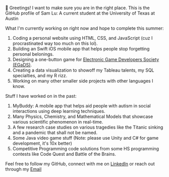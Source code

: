 👋 Greetings! I want to make sure you are in the right place. This is the GitHub profile of Sam Lu: A current student at the University of Texas at Austin

What I'm currently working on right now and hope to complete this summer:
1. Coding a personal website using HTML, CSS, and JavaScript (cuz I procrastinated way too much on this lol).
2. Building an Swift iOS mobile app that helps people stop forgetting personal belonings.
3. Designing a one-button game for [Electronic Game Developers Society (EGaDS)](https://discord.gg/rREcZd72Az).
4. Creating a data visualization to showoff my Tableau talents, my SQL specialties, and my R rizz.
5. Working on many other smaller side projects with other languages I know.

Stuff I have worked on in the past:
1. MyBuddy: A mobile app that helps aid people with autism in social interactions using deep learning techniques.
2. Many Physics, Chemistry, and Mathematical Models that showcase various scientific phenomenon in real-time.
3. A few research case studies on various tragedies like the Titanic sinking and a pandemic that shall not be named.
4. Some Java video game stuff (Note: please use Unity and C# for game development, it's 10x better)
5. Competitive Programming code solutions from some HS programming contests like Code Quest and Battle of the Brains.

Feel free to follow my GitHub, connect with me on [LinkedIn](https://www.linkedin.com/in/samblu/) or reach out through my [Email](mailto:samlu@utexas.edu)
